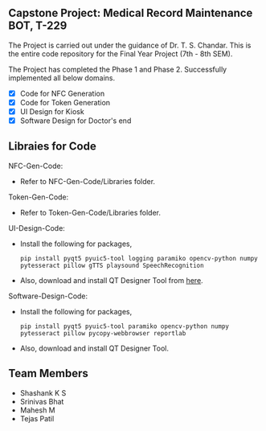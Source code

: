 ## Capstone Project: Medical Record Maintenance BOT, T-229
The Project is carried out under the guidance of Dr. T. S. Chandar. This is the entire code repository for the Final Year Project (7th - 8th SEM).

The Project has completed the Phase 1 and Phase 2. Successfully implemented all below domains.


- [x] Code for NFC Generation
- [x] Code for Token Generation
- [x] UI Design for Kiosk
- [x] Software Design for Doctor's end

## Libraies for Code
NFC-Gen-Code:
- Refer to NFC-Gen-Code/Libraries folder.

Token-Gen-Code:
- Refer to Token-Gen-Code/Libraries folder. 

UI-Design-Code:
- Install the following for packages,
	```
	pip install pyqt5 pyuic5-tool logging paramiko opencv-python numpy pytesseract pillow gTTS playsound SpeechRecognition
	```
- Also, download and install QT Designer Tool from [here](https://www.qt.io/download-open-source?hsCtaTracking=9f6a2170-a938-42df-a8e2-a9f0b1d6cdce%7C6cb0de4f-9bb5-4778-ab02-bfb62735f3e5).

Software-Design-Code:
- Install the following for packages,
	```
	pip install pyqt5 pyuic5-tool paramiko opencv-python numpy pytesseract pillow pycopy-webbrowser reportlab
	```
- Also, download and install QT Designer Tool.


## Team Members
- Shashank K S
- Srinivas Bhat
- Mahesh M
- Tejas Patil

<Comment Style>


